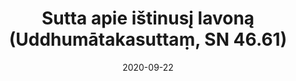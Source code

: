 ---
layout: page
title: 'Sutta apie ištinusį lavoną (Uddhumātakasuttaṃ, SN 46.61)'
category: susijusios suttos
index: Meditacija
sortIndex: 46061
date: 2020-09-22
tags: Meditacija
suttacentral: sn46.61
---
